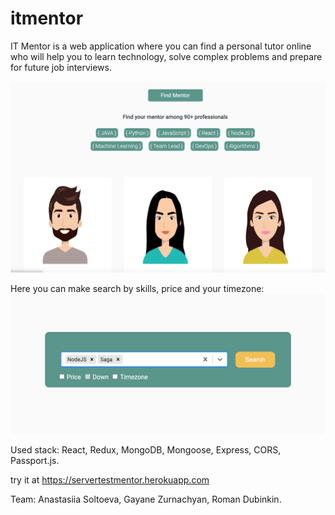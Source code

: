 # itmentor
IT Mentor is a web application where you can find a personal tutor online who will help you to learn technology, solve complex problems and prepare for future job interviews.

![itmentor](https://github.com/RomanDubinkin/itMentor/blob/main/client/public/img/pic.png)

Here you can make search by skills, price and your timezone:
![itmentor_search](https://github.com/RomanDubinkin/itMentor/blob/main/client/public/img/pic2.png)

Used stack: 
React, Redux, MongoDB, Mongoose, Express, CORS, Passport.js. 

try it at https://servertestmentor.herokuapp.com

Team:
Anastasiia Soltoeva,
Gayane Zurnachyan,
Roman Dubinkin.

